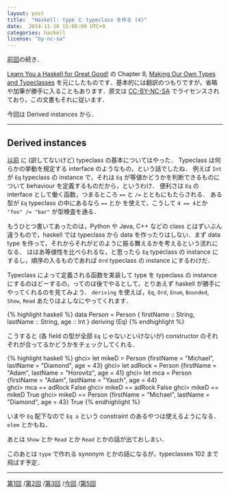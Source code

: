 ```yaml
---
layout: post
title:  "Haskell: type と typeclass を作る (4)"
date:  2014-11-10 15:00:00 UTC+9
categories: haskell
license: "by-nc-sa"
---
```


[前回]({{site.baseurl}}/2014/10/08/learnyouahaskell-making-our-own-types-and-typeclasses-3.html)の続き．

[Learn You a Haskell for Great Good!](http://learnyouahaskell.com/) の Chapter 8, [Making Our Own Types and Typeclasses](http://learnyouahaskell.com/making-our-own-types-and-typeclasses) を元にしたものです．基本的には翻訳のつもりですが，省略や加筆が勝手に入ることもあります．原文は [CC-BY-NC-SA](http://creativecommons.org/licenses/by-nc-sa/3.0/) でライセンスされており，この文書もそれに従います．


今回は Derived instances から．

---

## Derived instances

[以前](http://learnyouahaskell.com/types-and-typeclasses#typeclasses-101) に (訳してないけど) typeclass の基本についてはやった．
Typeclass は何らかの挙動を規定する interface のようなもの，という話でしたね．
例えば `Int` が `Eq` typeclass の instance で，それは `Eq` が等値かどうかを判断できるものについて behaviour を定義するものだから，というわけ．
便利さは `Eq` の interface として働く函数，つまるところ `==` と `/=` とともにもたらされる．
ある型が `Eq` typeclass の中にあるなら `==` とか を使えて，こうして `4 == 4`とか `"foo" /= "bar"` が型検査を通る．

もうひとつ書いてあったのは，Python や Java, C++ などの class とはずいぶん違うもので，haskell では typeclass から data を作ったりはしない．まず data type を作って，それからそれがどのように振る舞えるかを考えるという流れになる．
ははあ等値性を比べられるな，と思ったら `Eq` typeclass の instance にするし，順序の入るものであれば `Ord` typeclass の instance にするわけだ．

Typeclass によって定義される函数を実装して type を typeclass の instance にするのはどーするの，ってのは後でやるとして，とりあえず haskell が勝手にやってくれるのを見てみよう．
`deriving` を使えば，`Eq`, `Ord`, `Enum`, `Bounded`, `Show`, `Read` あたりはよしなにやってくれます．

{% highlight haskell %}
data Person = Person {
                firstName :: String,
                lastName :: String,
                age :: Int
            } deriving (Eq)
{% endhighlight %}

こうすると (各 field の型が全部 `Eq` じゃないといけないが) constructor のそれぞれが合ってるかどうかをチェックしてくれる．

{% highlight haskell %}
ghci> let mikeD = Person {firstName = "Michael", lastName = "Diamond", age = 43}
ghci> let adRock = Person {firstName = "Adam", lastName = "Horovitz", age = 41}
ghci> let mca = Person {firstName = "Adam", lastName = "Yauch", age = 44}  
ghci> mca == adRock
False
ghci> mikeD == adRock
False
ghci> mikeD == mikeD
True
ghci> mikeD == Person {firstName = "Michael", lastName = "Diamond", age = 43}
True
{% endhighlight %}

いまや `Eq` 配下なので `Eq a` という constraint のあるやつは使えるようになる． `elem` とかもね．

あとは `Show` とか `Read` とか `Read` とかの話が出ておしまい．

このあとは `type` で作れる synonym とかの話になるが，typeclasses 102 まで飛ばす予定．

---

[第1回]({{site.baseurl}}/2014/10/02/learnyouahaskell-making-our-own-types-and-typeclasses.html)
/[第2回]({{site.baseurl}}/2014/10/05/learnyouahaskell-making-our-own-types-and-typeclasses-2.html)
/[第3回]({{site.baseurl}}/2014/10/08/learnyouahaskell-making-our-own-types-and-typeclasses-3.html)
/[今回]({{site.baseurl}}/2014/11/10/learnyouahaskell-making-our-own-types-and-typeclasses-4.html)
/[第5回]({{site.baseurl}}/2015/01/29/learnyouahaskell-making-our-own-types-and-typeclasses-5.html)
